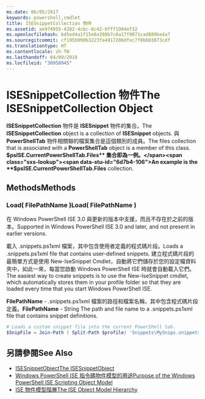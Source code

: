 ```yaml
---
ms.date: 06/05/2017
keywords: powershell,cmdlet
title: ISESnippetCollection 物件
ms.assetid: ae974955-4282-4cbc-8c42-0fff1904ef32
ms.openlocfilehash: bd5ed4a1f15e0a398b7c6a17f0071cad889be4a7
ms.sourcegitcommit: cf195b090b3223fa4917206dfec7f0b603873cdf
ms.translationtype: HT
ms.contentlocale: zh-TW
ms.lasthandoff: 04/09/2018
ms.locfileid: "30950945"
---
```

# <a name="the-isesnippetcollection-object"></a><span data-ttu-id="6d7b4-103">ISESnippetCollection 物件</span><span class="sxs-lookup"><span data-stu-id="6d7b4-103">The ISESnippetCollection Object</span></span>

<span data-ttu-id="6d7b4-104">**ISESnippetCollection** 物件是 **ISESnippet** 物件的集合。</span><span class="sxs-lookup"><span data-stu-id="6d7b4-104">The **ISESnippetCollection** object is a collection of **ISESnippet** objects.</span></span> <span data-ttu-id="6d7b4-105">與 **PowerShellTab** 物件相關聯的檔案集合是這個類別的成員。</span><span class="sxs-lookup"><span data-stu-id="6d7b4-105">The files collection that is associated with a **PowerShellTab** object is a member of this class.</span></span> <span data-ttu-id="6d7b4-106">**$psISE.CurrentPowerShellTab.Files** 集合即為一例。</span><span class="sxs-lookup"><span data-stu-id="6d7b4-106">An example is the **$psISE.CurrentPowerShellTab.Files** collection.</span></span>

## <a name="methods"></a><span data-ttu-id="6d7b4-107">Methods</span><span class="sxs-lookup"><span data-stu-id="6d7b4-107">Methods</span></span>

### <a name="load-filepathname-"></a><span data-ttu-id="6d7b4-108">Load\( FilePathName \)</span><span class="sxs-lookup"><span data-stu-id="6d7b4-108">Load\( FilePathName \)</span></span>

<span data-ttu-id="6d7b4-109">在 Windows PowerShell ISE 3.0 與更新的版本中支援，而且不存在於之前的版本。</span><span class="sxs-lookup"><span data-stu-id="6d7b4-109">Supported in Windows PowerShell ISE 3.0 and later, and not present in earlier versions.</span></span>

<span data-ttu-id="6d7b4-110">載入 .snippets.ps1xml 檔案，其中包含使用者定義的程式碼片段。</span><span class="sxs-lookup"><span data-stu-id="6d7b4-110">Loads a .snippets.ps1xml file that contains user-defined snippets.</span></span> <span data-ttu-id="6d7b4-111">建立程式碼片段的最簡單方式是使用 New-IseSnippet Cmdlet，自動將它們儲存於您的設定檔資料夾中，如此一來，每當您啟動 Windows PowerShell ISE 時就會自動載入它們。</span><span class="sxs-lookup"><span data-stu-id="6d7b4-111">The easiest way to create snippets is to use the New-IseSnippet cmdlet, which automatically stores them in your profile folder so that they are loaded every time that you start Windows PowerShell ISE.</span></span>

<span data-ttu-id="6d7b4-112">**FilePathName** - .snippets.ps1xml 檔案的路徑和檔案名稱，其中包含程式碼片段定義。</span><span class="sxs-lookup"><span data-stu-id="6d7b4-112">**FilePathName** - String The path and file name to a .snippets.ps1xml file that contains snippet definitions.</span></span>

```powershell
# Loads a custom snippet file into the current PowerShell tab.
$SnipFile = Join-Path ( Split-Path $profile) 'Snippets\MySnips.snippets.ps1xml' $psISE.CurrentPowerShellTab.Snippets.Add($SnipPath)
```

## <a name="see-also"></a><span data-ttu-id="6d7b4-113">另請參閱</span><span class="sxs-lookup"><span data-stu-id="6d7b4-113">See Also</span></span>

- [<span data-ttu-id="6d7b4-114">ISESnippetObject</span><span class="sxs-lookup"><span data-stu-id="6d7b4-114">The ISESnippetObject</span></span>](The-ISESnippetObject.md)
- [<span data-ttu-id="6d7b4-115">Windows PowerShell ISE 指令碼物件模型的用途</span><span class="sxs-lookup"><span data-stu-id="6d7b4-115">Purpose of the Windows PowerShell ISE Scripting Object Model</span></span>](Purpose-of-the-Windows-PowerShell-ISE-Scripting-Object-Model.md)
- [<span data-ttu-id="6d7b4-116">ISE 物件模型階層</span><span class="sxs-lookup"><span data-stu-id="6d7b4-116">The ISE Object Model Hierarchy</span></span>](The-ISE-Object-Model-Hierarchy.md)
